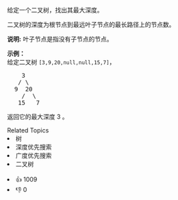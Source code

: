 <p>给定一个二叉树，找出其最大深度。</p>

<p>二叉树的深度为根节点到最远叶子节点的最长路径上的节点数。</p>

<p><strong>说明:</strong>&nbsp;叶子节点是指没有子节点的节点。</p>

<p><strong>示例：</strong><br>
给定二叉树 <code>[3,9,20,null,null,15,7]</code>，</p>

<pre>    3
   / \
  9  20
    /  \
   15   7</pre>

<p>返回它的最大深度&nbsp;3 。</p>
<div><div>Related Topics</div><div><li>树</li><li>深度优先搜索</li><li>广度优先搜索</li><li>二叉树</li></div></div><br><div><li>👍 1009</li><li>👎 0</li></div>